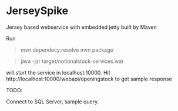 JerseySpike
===========

Jersey based webservice with embedded jetty built by Maven

Run

> mvn dependecy:resolve
> mvn package

> java -jar target/notionalstock-services.war

will start the service in localhost:10000.
Hit http://localhost:10000/webapi/openingstock to get sample response

TODO:

Connect to SQL Server, sample query.